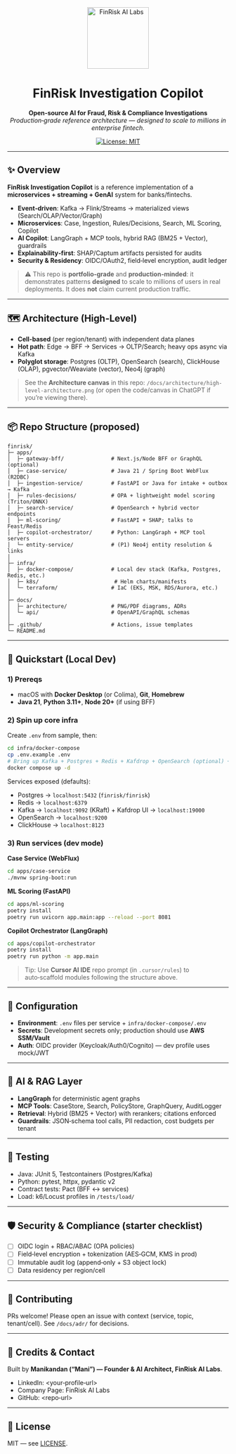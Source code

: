 <div align="center">

<img src="assets/logo.png" alt="FinRisk AI Labs" width="140" url="https://www.linkedin.com/in/manikandanbala/"/>

# **FinRisk Investigation Copilot**

**Open‑source AI for Fraud, Risk & Compliance Investigations**
*Production‑grade reference architecture — designed to scale to millions in enterprise fintech.*

[![License: MIT](https://img.shields.io/badge/License-MIT-blue.svg)](LICENSE)

</div>

---

## ✨ Overview

**FinRisk Investigation Copilot** is a reference implementation of a **microservices + streaming + GenAI** system for banks/fintechs.

* **Event‑driven**: Kafka → Flink/Streams → materialized views (Search/OLAP/Vector/Graph)
* **Microservices**: Case, Ingestion, Rules/Decisions, Search, ML Scoring, Copilot
* **AI Copilot**: LangGraph + MCP tools, hybrid RAG (BM25 + Vector), guardrails
* **Explainability‑first**: SHAP/Captum artifacts persisted for audits
* **Security & Residency**: OIDC/OAuth2, field‑level encryption, audit ledger

> ⚠️ This repo is **portfolio‑grade** and **production‑minded**: it demonstrates patterns **designed** to scale to millions of users in real deployments. It does **not** claim current production traffic.

---

## 🗺️ Architecture (High‑Level)

* **Cell‑based** (per region/tenant) with independent data planes
* **Hot path**: Edge → BFF → Services → OLTP/Search; heavy ops async via Kafka
* **Polyglot storage**: Postgres (OLTP), OpenSearch (search), ClickHouse (OLAP), pgvector/Weaviate (vector), Neo4j (graph)

> See the **Architecture canvas** in this repo: `/docs/architecture/high-level-architecture.png` (or open the code/canvas in ChatGPT if you’re viewing there).

---

## 📦 Repo Structure (proposed)

```
finrisk/
├─ apps/
│  ├─ gateway-bff/               # Next.js/Node BFF or GraphQL (optional)
│  ├─ case-service/              # Java 21 / Spring Boot WebFlux (R2DBC)
│  ├─ ingestion-service/         # FastAPI or Java for intake + outbox → Kafka
│  ├─ rules-decisions/           # OPA + lightweight model scoring (Triton/ONNX)
│  ├─ search-service/            # OpenSearch + hybrid vector endpoints
│  ├─ ml-scoring/                # FastAPI + SHAP; talks to Feast/Redis
│  ├─ copilot-orchestrator/      # Python: LangGraph + MCP tool servers
│  └─ entity-service/            # (P1) Neo4j entity resolution & links
│
├─ infra/
│  ├─ docker-compose/            # Local dev stack (Kafka, Postgres, Redis, etc.)
│  ├─ k8s/                        # Helm charts/manifests
│  └─ terraform/                 # IaC (EKS, MSK, RDS/Aurora, etc.)
│
├─ docs/
│  ├─ architecture/              # PNG/PDF diagrams, ADRs
│  └─ api/                       # OpenAPI/GraphQL schemas
│
├─ .github/                      # Actions, issue templates
└─ README.md
```

---

## 🚀 Quickstart (Local Dev)

### 1) Prereqs

* macOS with **Docker Desktop** (or Colima), **Git**, **Homebrew**
* **Java 21**, **Python 3.11+**, **Node 20+** (if using BFF)

### 2) Spin up core infra

Create `.env` from sample, then:

```bash
cd infra/docker-compose
cp .env.example .env
# Bring up Kafka + Postgres + Redis + Kafdrop + OpenSearch (optional) + ClickHouse (optional)
docker compose up -d
```

Services exposed (defaults):

* Postgres → `localhost:5432` (`finrisk/finrisk`)
* Redis → `localhost:6379`
* Kafka → `localhost:9092` (KRaft) + Kafdrop UI → `localhost:19000`
* OpenSearch → `localhost:9200`
* ClickHouse → `localhost:8123`

### 3) Run services (dev mode)

**Case Service (WebFlux)**

```bash
cd apps/case-service
./mvnw spring-boot:run
```

**ML Scoring (FastAPI)**

```bash
cd apps/ml-scoring
poetry install
poetry run uvicorn app.main:app --reload --port 8081
```

**Copilot Orchestrator (LangGraph)**

```bash
cd apps/copilot-orchestrator
poetry install
poetry run python -m app.main
```

> Tip: Use **Cursor AI IDE** repo prompt (in `.cursor/rules`) to auto‑scaffold modules following the structure above.

---

## 🔧 Configuration

* **Environment**: `.env` files per service + `infra/docker-compose/.env`
* **Secrets**: Development secrets only; production should use **AWS SSM/Vault**
* **Auth**: OIDC provider (Keycloak/Auth0/Cognito) — dev profile uses mock/JWT

---

## 🧠 AI & RAG Layer

* **LangGraph** for deterministic agent graphs
* **MCP Tools**: CaseStore, Search, PolicyStore, GraphQuery, AuditLogger
* **Retrieval**: Hybrid (BM25 + Vector) with rerankers; citations enforced
* **Guardrails**: JSON‑schema tool calls, PII redaction, cost budgets per tenant

---

## 🧪 Testing

* Java: JUnit 5, Testcontainers (Postgres/Kafka)
* Python: pytest, httpx, pydantic v2
* Contract tests: Pact (BFF ↔ services)
* Load: k6/Locust profiles in `/tests/load/`

---

## 🛡️ Security & Compliance (starter checklist)

* [ ] OIDC login + RBAC/ABAC (OPA policies)
* [ ] Field‑level encryption + tokenization (AES‑GCM, KMS in prod)
* [ ] Immutable audit log (append‑only + S3 object lock)
* [ ] Data residency per region/cell

---

## 🤝 Contributing

PRs welcome! Please open an issue with context (service, topic, tenant/cell). See `/docs/adr/` for decisions.

---

## 📣 Credits & Contact

Built by **Manikandan (“Mani”) — Founder & AI Architect, FinRisk AI Labs**.

* LinkedIn: \<your‑profile‑url>
* Company Page: FinRisk AI Labs
* GitHub: \<repo‑url>

---

## 📜 License

MIT — see [LICENSE](LICENSE).
